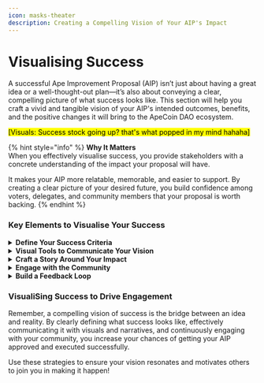 ```yaml
---
icon: masks-theater
description: Creating a Compelling Vision of Your AIP's Impact
---
```


# Visualising Success

A successful Ape Improvement Proposal (AIP) isn’t just about having a great idea or a well-thought-out plan—it’s also about conveying a clear, compelling picture of what success looks like. This section will help you craft a vivid and tangible vision of your AIP's intended outcomes, benefits, and the positive changes it will bring to the ApeCoin DAO ecosystem.

<mark style="background-color:yellow;">\[Visuals: Success stock going up? that's what popped in my mind hahaha]</mark>

{% hint style="info" %}
**Why It Matters**\
When you effectively visualise success, you provide stakeholders with a concrete understanding of the impact your proposal will have.&#x20;

It makes your AIP more relatable, memorable, and easier to support. By creating a clear picture of your desired future, you build confidence among voters, delegates, and community members that your proposal is worth backing.
{% endhint %}

### Key Elements to Visualise Your Success

<details>

<summary><strong>Define Your Success Criteria</strong></summary>

_**What does success look like for your AIP?**_\
Clearly outline the specific outcomes you aim to achieve.&#x20;

These could be quantitative metrics (like increased token utility or number of active users) \
or qualitative goals (such as enhanced community engagement or improved governance processes).

**How to Think About It:**\
Success criteria should be specific, measurable, and relevant to the ApeCoin DAO's mission and values.&#x20;

Ask yourself, _"What change will be evident once this AIP is implemented?"_

**Typical Success Indicators:**

* Increased participation in DAO governance activities.
* Growth in the number of new developers or projects using ApeCoin.
* Positive sentiment and feedback from the community.
* Clear improvements in the area your AIP targets (e.g., funding transparency, community collaboration).

</details>

<details>

<summary><strong>Visual Tools to Communicate Your Vision</strong></summary>

_**How can you visually represent your success?**_

Use visuals like graphs, charts, mockups, or diagrams to make your vision more concrete. For example, a pie chart showing projected growth, or a user journey map illustrating the improved user experience.

**How to Think About It:**\
Think about the story your visuals need to tell. They should clearly convey the problem, your solution, and the anticipated impact. Visuals should be simple yet powerful, providing clarity and emphasis.&#x20;

**Recommended Tools:**

* **Canva or Adobe Illustrator:** For creating charts, diagrams, and visual mockups.
* **Lucidchart or Miro:** For drawing process flows or journey maps.
* **Google Slides or PowerPoint:** For combining text with visuals in a compelling presentation format.

</details>

<details>

<summary><strong>Craft a Story Around Your Impact</strong></summary>

_**What narrative will you use to communicate the change your AIP will bring?**_

Develop a storyline that connects your objectives, the actions you’ll take, and the future state you envision. Use storytelling techniques to make your proposal memorable and engaging.

**How to Think About It:**\
Consider framing your narrative around the "before and after" of your proposal. What does the ApeCoin ecosystem look like now, and how will it be different once your AIP is implemented?

**Example Structure:**

* **Before:** "Currently, small developers face significant barriers to funding, limiting innovation and growth."
* **After:** "With our proposed micro-grant program, developers can easily access funds, fostering a culture of rapid innovation and collaboration."

</details>

<details>

<summary><strong>Engage with the Community</strong></summary>

_**How can you bring stakeholders into your vision of success?**_

Create opportunities for community members to provide feedback on your vision, ask questions, or offer suggestions. This could be through open discussions, Twitter Spaces, or dedicated forum threads.

**How to Think About It:**\
Engaging with the community is not just about presenting; it’s about listening. Understand their hopes, concerns, and aspirations, and adjust your vision accordingly.

**Example Quick Wins:**

* Host an AMA (Ask Me Anything) session to discuss your vision and gather insights.
* Share visual drafts and receive real-time feedback from community members.
* Incorporate suggestions to show that you value community input and foster collective ownership of your AIP.

</details>

<details>

<summary><strong>Build a Feedback Loop</strong></summary>

_**How will you track your progress and adapt your vision over time?**_

Set up mechanisms to continually gather feedback and measure progress against your success criteria. Regularly update stakeholders on progress and adjust your approach as necessary.

**How to Think About It:**\
Feedback should be seen as a dynamic tool to refine and enhance your proposal. Regular check-ins, surveys, and engagement metrics help keep you aligned with community expectations.

_**How to Know You're on Track:**_

* Regularly achieving milestones as planned.
* Positive community feedback and engagement with your updates.
* Visible, measurable progress towards your defined success criteria.

</details>

### **VisualiSing Success to Drive Engagement**

Remember, a compelling vision of success is the bridge between an idea and reality. By clearly defining what success looks like, effectively communicating it with visuals and narratives, and continuously engaging with your community, you increase your chances of getting your AIP approved and executed successfully.

Use these strategies to ensure your vision resonates and motivates others to join you in making it happen!
